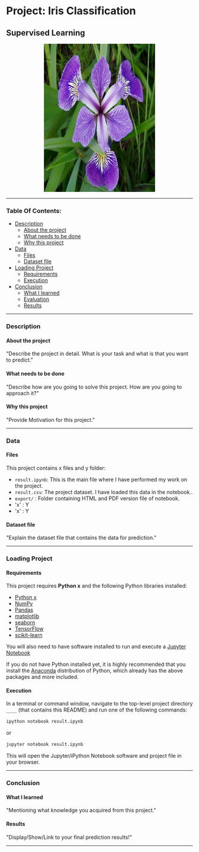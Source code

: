 # Project: Iris Classification
## Supervised Learning

<p align = 'center'><img src = 'logo.jpg', height=400, width =300></p>

----

### Table Of Contents:
- [Description](#description)<br>
    - [About the project](#about-the-project)<br>
    - [What needs to be done](#what-needs-to-be-done)<br>
    - [Why this project](#why-this-project)<br>
- [Data](#data)<br>
    - [Files](#files)<br>
    - [Dataset file](#dataset-file)<br>
- [Loading Project](#loading-project)<br>
    - [Requirements](#requirements)<br>
    - [Execution](#execution)<br>
- [Conclusion](#conclusion)<br>
    - [What I learned](#what-i-learned)<br>
    - [Evaluation](#evaluation)
    - [Results](#results)

----

### Description

#### About the project
"Describe the project in detail. What is your task and what is that you want to predict."


#### What needs to be done
"Describe how are you going to solve this project. How are you going to approach it?"


#### Why this project
"Provide Motivation for this project."


----

### Data

#### Files

This project contains x files and y folder:

- `result.ipynb`: This is the main file where I have performed my work on the project.
- `result.csv`: The project dataset. I have loaded this data in the notebook..
- `export/` : Folder containing HTML and PDF version file of notebook.
- 'x' : Y
- 'x' : Y

#### Dataset file
"Explain the dataset file that contains the data for prediction."

----

### Loading Project

#### Requirements

This project requires **Python x** and the following Python libraries installed:

- [Python x](https://www.python.org/downloads/release/python-x/)
- [NumPy](http://www.numpy.org/)
- [Pandas](http://pandas.pydata.org)
- [matplotlib](http://matplotlib.org/)
- [seaborn](https://seaborn.pydata.org/installing.html)
- [TensorFlow](https://www.tensorflow.org/install/)
- [scikit-learn](http://scikit-learn.org/stable/)

You will also need to have software installed to run and execute a [Jupyter Notebook](http://jupyter.org/install)

If you do not have Python installed yet, it is highly recommended that you install the [Anaconda](https://www.anaconda.com/download/) distribution of Python, which already has the above packages and more included.

#### Execution

In a terminal or command window, navigate to the top-level project directory `____` (that contains this README) and run one of the following commands:

```bash
ipython notebook result.ipynb
```  
or
```bash
jupyter notebook result.ipynb
```

This will open the Jupyter/iPython Notebook software and project file in your browser.

-----

### Conclusion

#### What I learned
"Mentioning what knowledge you acquired from this project."

#### Results
"Display/Show/Link to your final prediction results!"

----